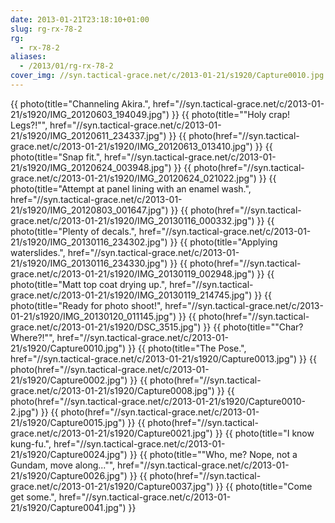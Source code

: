 ```yaml
---
date: 2013-01-21T23:18:10+01:00
slug: rg-rx-78-2
rg:
  - rx-78-2
aliases:
  - /2013/01/rg-rx-78-2
cover_img: //syn.tactical-grace.net/c/2013-01-21/s1920/Capture0010.jpg
---
```

{{ photo(title="Channeling Akira.", href="//syn.tactical-grace.net/c/2013-01-21/s1920/IMG_20120603_194049.jpg") }}
{{ photo(title="&quot;Holy crap! Legs?!&quot;", href="//syn.tactical-grace.net/c/2013-01-21/s1920/IMG_20120611_234337.jpg") }}
{{ photo(href="//syn.tactical-grace.net/c/2013-01-21/s1920/IMG_20120613_013410.jpg") }}
{{ photo(title="Snap fit.", href="//syn.tactical-grace.net/c/2013-01-21/s1920/IMG_20120624_003948.jpg") }}
{{ photo(href="//syn.tactical-grace.net/c/2013-01-21/s1920/IMG_20120624_021022.jpg") }}
{{ photo(title="Attempt at panel lining with an enamel wash.", href="//syn.tactical-grace.net/c/2013-01-21/s1920/IMG_20120803_001647.jpg") }}
{{ photo(href="//syn.tactical-grace.net/c/2013-01-21/s1920/IMG_20130116_000332.jpg") }}
{{ photo(title="Plenty of decals.", href="//syn.tactical-grace.net/c/2013-01-21/s1920/IMG_20130116_234302.jpg") }}
{{ photo(title="Applying waterslides.", href="//syn.tactical-grace.net/c/2013-01-21/s1920/IMG_20130116_234330.jpg") }}
{{ photo(href="//syn.tactical-grace.net/c/2013-01-21/s1920/IMG_20130119_002948.jpg") }}
{{ photo(title="Matt top coat drying up.", href="//syn.tactical-grace.net/c/2013-01-21/s1920/IMG_20130119_214745.jpg") }}
{{ photo(title="Ready for photo shoot!", href="//syn.tactical-grace.net/c/2013-01-21/s1920/IMG_20130120_011145.jpg") }}
{{ photo(href="//syn.tactical-grace.net/c/2013-01-21/s1920/DSC_3515.jpg") }}
{{ photo(title="&quot;Char? Where?!&quot;", href="//syn.tactical-grace.net/c/2013-01-21/s1920/Capture0010.jpg") }}
{{ photo(title="The Pose.", href="//syn.tactical-grace.net/c/2013-01-21/s1920/Capture0013.jpg") }}
{{ photo(href="//syn.tactical-grace.net/c/2013-01-21/s1920/Capture0002.jpg") }}
{{ photo(href="//syn.tactical-grace.net/c/2013-01-21/s1920/Capture0008.jpg") }}
{{ photo(href="//syn.tactical-grace.net/c/2013-01-21/s1920/Capture0010-2.jpg") }}
{{ photo(href="//syn.tactical-grace.net/c/2013-01-21/s1920/Capture0015.jpg") }}
{{ photo(href="//syn.tactical-grace.net/c/2013-01-21/s1920/Capture0021.jpg") }}
{{ photo(title="I know kung-fu.", href="//syn.tactical-grace.net/c/2013-01-21/s1920/Capture0024.jpg") }}
{{ photo(title="&quot;Who, me? Nope, not a Gundam, move along...&quot;", href="//syn.tactical-grace.net/c/2013-01-21/s1920/Capture0026.jpg") }}
{{ photo(href="//syn.tactical-grace.net/c/2013-01-21/s1920/Capture0037.jpg") }}
{{ photo(title="Come get some.", href="//syn.tactical-grace.net/c/2013-01-21/s1920/Capture0041.jpg") }}
